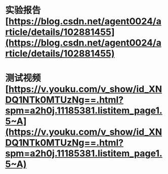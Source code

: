 # 实验报告 [https://blog.csdn.net/agent0024/article/details/102881455](https://blog.csdn.net/agent0024/article/details/102881455)

# 测试视频[https://v.youku.com/v_show/id_XNDQ1NTk0MTUzNg==.html?spm=a2h0j.11185381.listitem_page1.5~A](https://v.youku.com/v_show/id_XNDQ1NTk0MTUzNg==.html?spm=a2h0j.11185381.listitem_page1.5~A)


